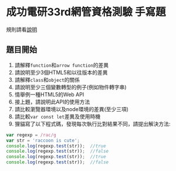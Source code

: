 # 成功電研33rd網管資格測驗 手寫題 #
規則請看[說明](../README.md)  
## 題目開始 ##
1. 請解釋`function`和`arrow function`的差異
2. 請說明至少3個HTML5和以往版本的差異
3. 請解釋`class`和`object`的關係
4. 請說明至少三個變數轉型的例子(例如物件轉字串)
5. 情舉例一種HTML5的Web API
6. 接上題，請說明此API的使用方法
7. 請比較瀏覽器環境以及node環境的差異(至少三項)
8. 請比較`var const let`差異及使用時機
9. 狸貓寫了以下程式碼，發現每次執行比對結果不同，請提出解決方法:
```js
var regexp = /rac/g
var str = 'raccoon is cute';
console.log(regexp.test(str));	//true
console.log(regexp.test(str));	//false
console.log(regexp.test(str));	//true
console.log(regexp.test(str));	//false
```
